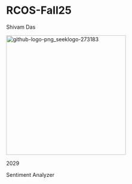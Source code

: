 # RCOS-Fall25
Shivam Das


<img width="320" height="320" alt="github-logo-png_seeklogo-273183" src="https://github.com/user-attachments/assets/c1e04d05-e76c-4ff3-baf9-2ba5ac6c6592" />



2029

Sentiment Analyzer 
